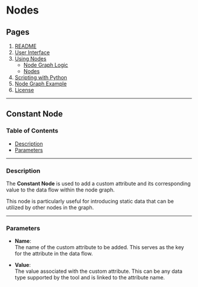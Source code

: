 
# Nodes


## Pages

1. [README](../README.md)
2. [User Interface](./ui-overview.md)
3. [Using Nodes](./using-nodes.md)
   - [Node Graph Logic](./node-graph-logic.md)
   - [Nodes](./node-list.md)
4. [Scripting with Python](./scripting-with-python.md)
5. [Node Graph Example](./basic-node-graph-example.md)
6. [License](./license.md)

---

## Constant Node

### Table of Contents
- [Description](#description)
- [Parameters](#parameters)

---

### Description

The **Constant Node** is used to add a custom attribute and its corresponding value to the data flow within the node graph.

This node is particularly useful for introducing static data that can be utilized by other nodes in the graph.

---

### Parameters

- **Name**:  
  The name of the custom attribute to be added. This serves as the key for the attribute in the data flow.

- **Value**:  
  The value associated with the custom attribute. This can be any data type supported by the tool and is linked to the attribute name.
